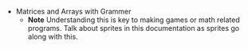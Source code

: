- Matrices and Arrays with Grammer
  - **Note** Understanding this is key to making games or math related programs. Talk about sprites in this documentation as sprites go along with this.
